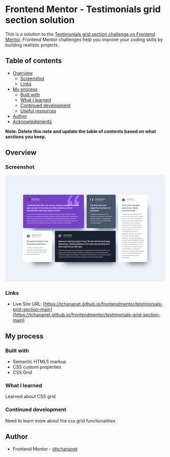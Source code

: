 # Frontend Mentor - Testimonials grid section solution

This is a solution to the [Testimonials grid section challenge on Frontend Mentor](https://www.frontendmentor.io/challenges/testimonials-grid-section-Nnw6J7Un7). Frontend Mentor challenges help you improve your coding skills by building realistic projects. 


## Table of contents

- [Overview](#overview)
  - [Screenshot](#screenshot)
  - [Links](#links)
- [My process](#my-process)
  - [Built with](#built-with)
  - [What I learned](#what-i-learned)
  - [Continued development](#continued-development)
  - [Useful resources](#useful-resources)
- [Author](#author)
- [Acknowledgments](#acknowledgments)

**Note: Delete this note and update the table of contents based on what sections you keep.**

## Overview

### Screenshot

![](screenshot.png)

### Links

- Live Site URL: [https://tchananet.github.io/frontendmentor/testimonials-grid-section-main](https://tchananet.github.io/frontendmentor/testimonials-grid-section-main)

## My process

### Built with

- Semantic HTML5 markup
- CSS custom properties
- CSS Grid

### What I learned

Learned about CSS grid

### Continued development

Need to learn more about the css grid functionalities 

## Author

<!-- - Website - [Add your name here](https://www.your-site.com) -->

- Frontend Mentor - [@tchananet](https://www.frontendmentor.io/profile/tchananet)
<!-- - Twitter - [@yourusername](https://www.twitter.com/yourusername) -->
